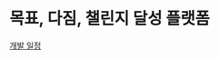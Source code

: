 # 목표, 다짐, 챌린지 달성 플랫폼

[개발 일정](https://hwan-chorong.notion.site/75f882842df94671bc6a7939258c09f7?pvs=4)
